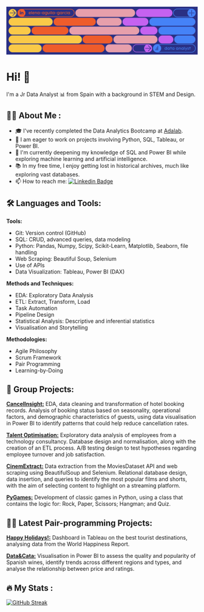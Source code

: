 [![Linkedin](https://github.com/eaguilag/eaguilag/blob/main/eaguilag_banner.jpg)](https://www.linkedin.com/in/elena-aguila-garcia/)

# Hi! :wave:

I'm a Jr Data Analyst :bar_chart: from Spain with a background in STEM and Design.


## :woman_technologist: About Me :

- :mortar_board: I've recently completed the Data Analytics Bootcamp at [Adalab](https://adalab.es/).
- :telescope: I am eager to work on projects involving Python, SQL, Tableau, or Power BI.
- :seedling: I'm currently deepening my knowledge of SQL and Power BI while exploring machine learning and artificial intelligence.
- :books: In my free time, I enjoy getting lost in historical archives, much like exploring vast databases.
- :mailbox: How to reach me: [![Linkedin Badge](https://img.shields.io/badge/-elena--aguila--garcia-blue?style=flat&logo=Linkedin&logoColor=white)](https://www.linkedin.com/in/elena-aguila-garcia/)


## :hammer_and_wrench: Languages and Tools:

**Tools:**
- Git: Version control (GitHub)
- SQL: CRUD, advanced queries, data modeling
- Python: Pandas, Numpy, Scipy, Scikit-Learn, Matplotlib, Seaborn, file handling
- Web Scraping: Beautiful Soup, Selenium
- Use of APIs
- Data Visualization: Tableau, Power BI (DAX)

**Methods and Techniques:**
- EDA: Exploratory Data Analysis
- ETL: Extract, Transform, Load
- Task Automation
- Pipeline Design
- Statistical Analysis: Descriptive and inferential statistics
- Visualisation and Storytelling

**Methodologies:**
- Agile Philosophy
- Scrum Framework
- Pair Programming
- Learning-by-Doing


## :bricks: Group Projects:

[**CancelInsight:**](https://github.com/ValeFischer/Proyecto_Mod4_DataWizards)
EDA, data cleaning and transformation of hotel booking records. Analysis of booking status based on seasonality, operational factors, and demographic characteristics of guests, using data visualisation in Power BI to identify patterns that could help reduce cancellation rates.

[**Talent Optimisation:**](https://github.com/LuanaMagnabosco/Project-da-promo-A-modulo-3-team-2) Exploratory data analysis of employees from a technology consultancy. Database design and normalisation, along with the creation of an ETL process. A/B testing design to test hypotheses regarding employee turnover and job satisfaction.

[**CinemExtract:**](https://github.com/TaniaGraff/project-da-promo-angela-modulo-2) Data extraction from the MoviesDataset API and web scraping using BeautifulSoup and Selenium. Relational database design, data insertion, and queries to identify the most popular films and shorts, with the aim of selecting content to highlight on a streaming platform.

[**PyGames:**](https://github.com/OrianaSalazarA/proyecto1_grupo1) Development of classic games in Python, using a class that contains the logic for: Rock, Paper, Scissors; Hangman; and Quiz.


## :dancing_women: Latest Pair-programming Projects:

[**Happy Holidays!:**](https://public.tableau.com/app/profile/elena.aguila/viz/vacaciones_17213286392290/DashboardHappyHolidays)
Dashboard in Tableau on the best tourist destinations, analysing data from the World Happiness Report.

[**Data&Cata:**](https://github.com/eaguilag/modulo4-powerbi-pairprogramming)
Visualisation in Power BI to assess the quality and popularity of Spanish wines, identify trends across different regions and types, and analyse the relationship between price and ratings.


## :fire: My Stats :

[![GitHub Streak](http://github-readme-streak-stats.herokuapp.com?user=eaguilag&theme=dark&background=000000)](https://git.io/streak-stats)
<!--
[![Top Langs](https://github-readme-stats.vercel.app/api/top-langs/?username=eaguilag)](https://github.com/anuraghazra/github-readme-stats)
-->